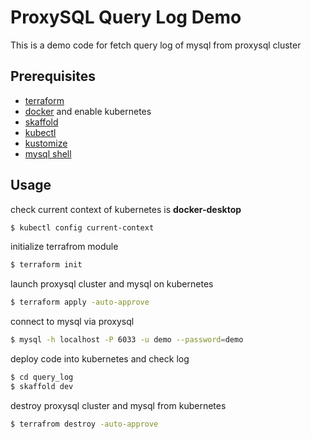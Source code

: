 # ProxySQL Query Log Demo

This is a demo code for fetch query log of mysql from proxysql cluster

## Prerequisites
- [terraform](https://www.terraform.io/downloads.html)
- [docker](https://www.docker.com/products/docker-desktop) and enable kubernetes
- [skaffold](https://skaffold.dev/docs/install/)
- [kubectl](https://kubernetes.io/docs/tasks/tools/install-kubectl/)
- [kustomize](https://kubectl.docs.kubernetes.io/installation/kustomize)
- [mysql shell](https://dev.mysql.com/doc/mysql-shell/8.0/en/mysql-shell-install.html)
## Usage
check current context of kubernetes is __docker-desktop__
```bash
$ kubectl config current-context
```
initialize terrafrom module
```bash
$ terraform init
```
launch proxysql cluster and mysql on kubernetes
```bash
$ terraform apply -auto-approve
```
connect to mysql via proxysql
```bash
$ mysql -h localhost -P 6033 -u demo --password=demo
```
deploy code into kubernetes and check log
```bash
$ cd query_log
$ skaffold dev
```
destroy proxysql cluster and mysql from kubernetes
```bash
$ terrafrom destroy -auto-approve
```